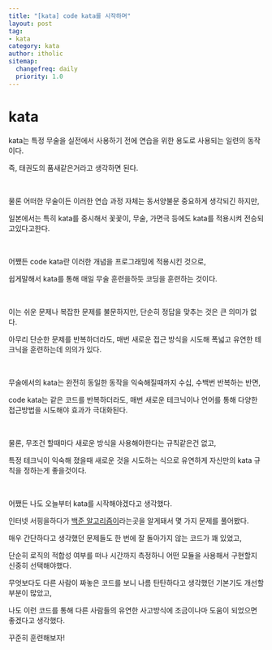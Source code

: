 ```yaml
---
title: "[kata] code kata를 시작하며"
layout: post
tag:
- kata
category: kata
author: itholic
sitemap:
  changefreq: daily
  priority: 1.0
---
```


# kata

kata는 특정 무술을 실전에서 사용하기 전에 연습을 위한 용도로 사용되는 일련의 동작이다.

즉, 태권도의 품새같은거라고 생각하면 된다.

<br/>

물론 어떠한 무술이든 이러한 연습 과정 자체는 동서양불문 중요하게 생각되긴 하지만,

일본에서는 특히 kata를 중시해서 꽃꽃이, 무술, 가면극 등에도 kata를 적용시켜 전승되고있다고한다.

<br/>

어쨌든 code kata란 이러한 개념을 프로그래밍에 적용시킨 것으로,

쉽게말해서 kata를 통해 매일 무술 훈련을하듯 코딩을 훈련하는 것이다.

<br/>

이는 쉬운 문제나 복잡한 문제를 불문하지만, 단순히 정답을 맞추는 것은 큰 의미가 없다.

아무리 단순한 문제를 반복하더라도, 매번 새로운 접근 방식을 시도해 폭넓고 유연한 테크닉을 훈련하는데 의의가 있다.

<br/>

무술에서의 kata는 완전히 동일한 동작을 익숙해질때까지 수십, 수백번 반복하는 반면,

code kata는 같은 코드를 반복하더라도, 매번 새로운 테크닉이나 언어를 통해 다양한 접근방법을 시도해야 효과가 극대화된다.

<br/>

물론, 무조건 할때마다 새로운 방식을 사용해야한다는 규칙같은건 없고, 

특정 테크닉이 익숙해 졌을때 새로운 것을 시도하는 식으로 유연하게 자신만의 kata 규칙을 정하는게 좋을것이다.

<br/>

어쨌든 나도 오늘부터 kata를 시작해야겠다고 생각했다.

인터넷 서핑을하다가 <a href="https://www.acmicpc.net/" target="_blank">백준 알고리즘이</a>라는곳을 알게돼서 몇 가지 문제를 풀어봤다.

매우 간단하다고 생각했던 문제들도 한 번에 잘 돌아가지 않는 코드가 꽤 있었고,

단순히 로직의 적합성 여부를 떠나 시간까지 측정하니 어떤 모듈을 사용해서 구현할지 신중히 선택해야했다.

무엇보다도 다른 사람이 짜놓은 코드를 보니 나름 탄탄하다고 생각했던 기본기도 개선할 부분이 많았고,

나도 이런 코드를 통해 다른 사람들의 유연한 사고방식에 조금이나마 도움이 되었으면 좋겠다고 생각했다.

꾸준히 훈련해보자!
